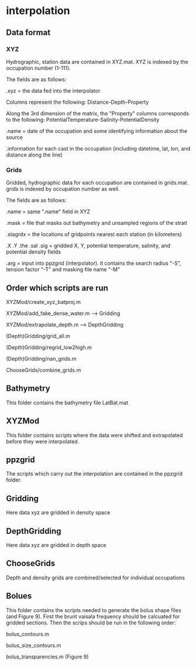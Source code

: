 # interpolation

## Data format

### XYZ
Hydrographic, station data are contained in XYZ.mat. XYZ is indexed by the occupation number (1-111). 

The fields are as follows:

.xyz = the data fed into the interpolator

Columns represent the following: Distance-Depth-Property

Along the 3rd dimension of the matrix, the "Property" columns corresponds to the following: PotentialTemperature-Salinity-PotentialDensity 

.name = date of the occupation and some identifying information about the source

.information for each cast in the occupation (including datetime, lat, lon, and distance along the line)

### Grids
Gridded, hydrographic data for each occupation are contained in grids.mat. grids is indexed by occupation number as well.

The fields are as follows:

.name = same ".name" field in XYZ

.mask = file that masks out bathymetry and unsampled regions of the strait

.stagrdx = the locations of gridpoints nearest each station (in kilometers) 

.X .Y .the .sal .sig = gridded X, Y, potential temperature, salinity, and potential density fields

.arg = input into ppzgrid (interpolator). it contains the search radius "-S", tension factor "-T" and masking file name "-M"


## Order which scripts are run
XYZMod/create_xyz_batproj.m

XYZMod/add_fake_dense_water.m --> Gridding

XYZMod/extrapolate_depth.m --> DepthGridding

(Depth)Gridding/grid_all.m

(Depth)Gridding/regrid_low2high.m

(Depth)Gridding/nan_grids.m

ChooseGrids/combine_grids.m

## Bathymetry
This folder contains the bathymetry file LatBat.mat

## XYZMod
This folder contains scripts where the data were shifted and extrapolated before they were interpolated.


## ppzgrid
The scripts which carry out the interpolation are contained in the ppzgrid folder. 

## Gridding
Here data xyz are gridded in density space

## DepthGridding
Here data xyz are gridded in depth space

## ChooseGrids
Depth and density grids are combined/selected for individual occupations

## Bolues
This folder contains the scripts needed to generate the bolus shape files (and Figure 9). First the brunt vaisala frequency should be calcuated for gridded sections. Then the scrips should be run in the following order:

bolus_contours.m

bolus_size_contours.m

bolus_transparencies.m (Figure 9)


